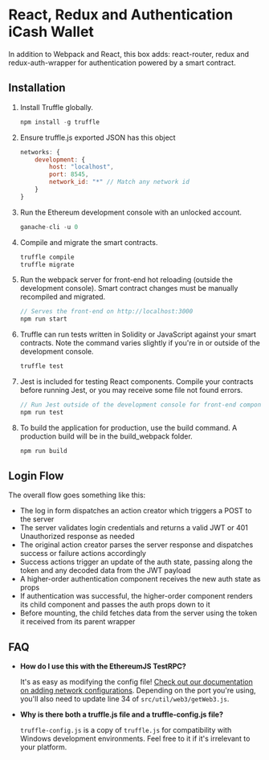 # React, Redux and Authentication iCash Wallet

In addition to Webpack and React, this box adds: react-router, redux and redux-auth-wrapper for authentication powered by a smart contract.

## Installation

1. Install Truffle globally.
    ```javascript
    npm install -g truffle
    ```

2. Ensure truffle.js exported JSON has this object
    ```javascript
    networks: {
        development: {
            host: "localhost",
            port: 8545,
            network_id: "*" // Match any network id
        }
    }
    ```

3. Run the Ethereum development console with an unlocked account.
    ```javascript
    ganache-cli -u 0
    ```

4. Compile and migrate the smart contracts.
    ```javascript
    truffle compile
    truffle migrate
    ```

5. Run the webpack server for front-end hot reloading (outside the development console). Smart contract changes must be manually recompiled and migrated.
    ```javascript
    // Serves the front-end on http://localhost:3000
    npm run start
    ```

6. Truffle can run tests written in Solidity or JavaScript against your smart contracts. Note the command varies slightly if you're in or outside of the development console.
    ```javascript
    truffle test
    ```

7. Jest is included for testing React components. Compile your contracts before running Jest, or you may receive some file not found errors.
    ```javascript
    // Run Jest outside of the development console for front-end component tests.
    npm run test
    ```

8. To build the application for production, use the build command. A production build will be in the build_webpack folder.
    ```javascript
    npm run build
    ```

## Login Flow

The overall flow goes something like this:

* The log in form dispatches an action creator which triggers a POST to the server  
* The server validates login credentials and returns a valid JWT or 401 Unauthorized response as needed  
* The original action creator parses the server response and dispatches success or failure actions accordingly  
* Success actions trigger an update of the auth state, passing along the token and any decoded data from the JWT payload  
* A higher-order authentication component receives the new auth state as props  
* If authentication was successful, the higher-order component renders its child component and passes the auth props down to it  
* Before mounting, the child fetches data from the server using the token it received from its parent wrapper  

## FAQ

* __How do I use this with the EthereumJS TestRPC?__

    It's as easy as modifying the config file! [Check out our documentation on adding network configurations](http://truffleframework.com/docs/advanced/configuration#networks). Depending on the port you're using, you'll also need to update line 34 of `src/util/web3/getWeb3.js`.

* __Why is there both a truffle.js file and a truffle-config.js file?__

    `truffle-config.js` is a copy of `truffle.js` for compatibility with Windows development environments. Feel free to it if it's irrelevant to your platform.
